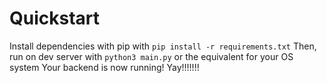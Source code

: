 # Quickstart

Install dependencies with pip with `pip install -r requirements.txt`
Then, run on dev server with `python3 main.py` or the equivalent for your OS system
Your backend is now running! Yay!!!!!!!
